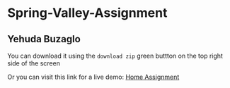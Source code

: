 # Spring-Valley-Assignment 
## Yehuda Buzaglo

You can download it using the ```download zip``` green buttton on the top right side of the screen

Or you can visit this link for a live demo:
<a target="_blank" href="http://s-v.jude2go.com">Home Assignment</a>
